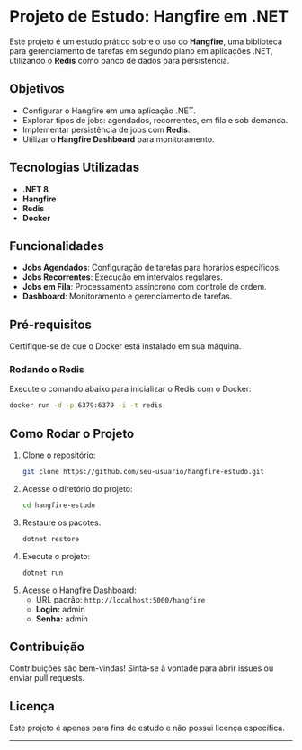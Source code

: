 # Projeto de Estudo: Hangfire em .NET  

Este projeto é um estudo prático sobre o uso do **Hangfire**, uma biblioteca para gerenciamento de tarefas em segundo plano em aplicações .NET, utilizando o **Redis** como banco de dados para persistência.  

## Objetivos  
- Configurar o Hangfire em uma aplicação .NET.  
- Explorar tipos de jobs: agendados, recorrentes, em fila e sob demanda.  
- Implementar persistência de jobs com **Redis**.  
- Utilizar o **Hangfire Dashboard** para monitoramento.  

## Tecnologias Utilizadas  
- **.NET 8**  
- **Hangfire**  
- **Redis**  
- **Docker**  

## Funcionalidades  
- **Jobs Agendados**: Configuração de tarefas para horários específicos.  
- **Jobs Recorrentes**: Execução em intervalos regulares.  
- **Jobs em Fila**: Processamento assíncrono com controle de ordem.  
- **Dashboard**: Monitoramento e gerenciamento de tarefas.  

## Pré-requisitos  
Certifique-se de que o Docker está instalado em sua máquina.  

### Rodando o Redis  
Execute o comando abaixo para inicializar o Redis com o Docker:  
```bash  
docker run -d -p 6379:6379 -i -t redis  
```  

## Como Rodar o Projeto  
1. Clone o repositório:  
   ```bash  
   git clone https://github.com/seu-usuario/hangfire-estudo.git
   ```  
2. Acesse o diretório do projeto:  
   ```bash  
   cd hangfire-estudo  
   ```   
3. Restaure os pacotes:  
   ```bash  
   dotnet restore  
   ```  
4. Execute o projeto:  
   ```bash  
   dotnet run  
   ```  
5. Acesse o Hangfire Dashboard:  
   - URL padrão: `http://localhost:5000/hangfire`
   - **Login:** admin
   - **Senha:** admin 

## Contribuição  
Contribuições são bem-vindas! Sinta-se à vontade para abrir issues ou enviar pull requests.  

## Licença  
Este projeto é apenas para fins de estudo e não possui licença específica.  

---  
